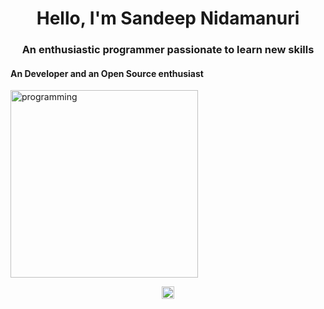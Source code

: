 <h1 align="center">Hello, I'm Sandeep Nidamanuri</h1>
<h3 align="center">An enthusiastic programmer passionate to learn new skills</h3>
<h4 align="left">An Developer and an Open Source enthusiast</h4>
<img src="https://user-images.githubusercontent.com/45101690/88816121-b13e9b00-d1d9-11ea-9679-13ffb74841ec.png" alt="programming" width="300" height="300"/></b> 

<p align="center">
<a href="https://www.linkedin.com/in/sandeep-nidamanuri-4460a522b" target="blank"><img align="center" src="https://user-images.githubusercontent.com/45101690/88830367-7b0a1700-d1eb-11ea-9ab1-5ab4699a1660.gif" alt="sandeep nidamanuri" height="20" width="20" /></a>
